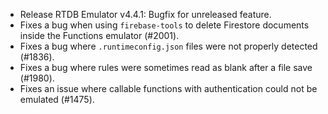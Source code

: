 * Release RTDB Emulator v4.4.1: Bugfix for unreleased feature.
* Fixes a bug when using `firebase-tools` to delete Firestore documents inside the Functions emulator (#2001).
* Fixes a bug where `.runtimeconfig.json` files were not properly detected (#1836).
* Fixes a bug where rules were sometimes read as blank after a file save (#1980).
* Fixes an issue where callable functions with authentication could not be emulated (#1475).